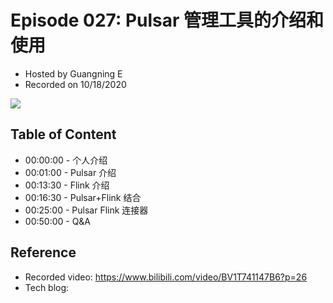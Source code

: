 # Episode 027: Pulsar 管理工具的介绍和使用

- Hosted by Guangning E
- Recorded on 10/18/2020

![](/image/027.png)

## Table of Content

- 00:00:00 - 个人介绍
- 00:01:00 - Pulsar 介绍
- 00:13:30 - Flink 介绍
- 00:16:30 - Pulsar+Flink 结合
- 00:25:00 - Pulsar Flink 连接器 
- 00:50:00 - Q&A

## Reference 

- Recorded video: https://www.bilibili.com/video/BV1T741147B6?p=26
- Tech blog: 
